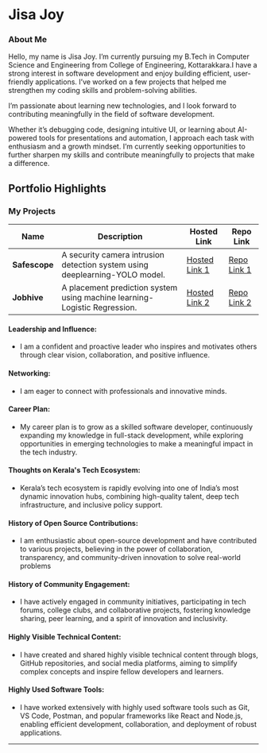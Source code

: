 # Jisa Joy

### About Me

Hello, my name is Jisa Joy. I’m currently pursuing my B.Tech in Computer Science and Engineering from College of Engineering, Kottarakkara.I have a strong interest in software development and enjoy building efficient, user-friendly applications. I’ve worked on a few projects that helped me strengthen my coding skills and problem-solving abilities.

I’m passionate about learning new technologies, and I look forward to contributing meaningfully in the field of software development.

Whether it’s debugging code, designing intuitive UI, or learning about AI-powered tools for presentations and automation, I approach each task with enthusiasm and a growth mindset. I’m currently seeking opportunities to further sharpen my skills and contribute meaningfully to projects that make a difference.




## Portfolio Highlights

### My Projects

| Name                | Description                                                               | Hosted Link                              | Repo Link                                                      |
|---------------------|---------------------------------------------------------------------------|------------------------------------------|----------------------------------------------------------------|
| **Safescope**  | A security camera intrusion detection system using deeplearning-YOLO model.                                                              | [Hosted Link 1]()    | [Repo Link 1](https://github.com/jisa-joy/safescope)             |
| **Jobhive**  | A placement prediction system using machine learning-Logistic Regression.                                         | [Hosted Link 2]()    | [Repo Link 2](https://github.com/jisa-joy/jobhive)             |

#### Leadership and Influence:

- I am a confident and proactive leader who inspires and motivates others through clear vision, collaboration, and positive influence.

#### Networking:

- I am eager to connect with professionals and innovative minds.

#### Career Plan:

- My career plan is to grow as a skilled software developer, continuously expanding my knowledge in full-stack development, while exploring opportunities in emerging technologies to make a meaningful impact in the tech industry.

#### Thoughts on Kerala's Tech Ecosystem:

- Kerala’s tech ecosystem is rapidly evolving into one of India’s most dynamic innovation hubs, combining high-quality talent, deep tech infrastructure, and inclusive policy support.

#### History of Open Source Contributions:

- I am enthusiastic about open-source development and have contributed to various projects, believing in the power of collaboration, transparency, and community-driven innovation to solve real-world problems

#### History of Community Engagement:

- I have actively engaged in community initiatives, participating in tech forums, college clubs, and collaborative projects, fostering knowledge sharing, peer learning, and a spirit of innovation and inclusivity.

#### Highly Visible Technical Content:

- I have created and shared highly visible technical content through blogs, GitHub repositories, and social media platforms, aiming to simplify complex concepts and inspire fellow developers and learners.

#### Highly Used Software Tools:

- I have worked extensively with highly used software tools such as Git, VS Code, Postman, and popular frameworks like React and Node.js, enabling efficient development, collaboration, and deployment of robust applications.





---
